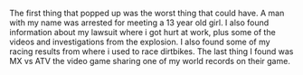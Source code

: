 The first thing that popped up was the worst thing that could have. A man with my name was arrested for meeting a 13 year old girl. I also found information about my lawsuit where i got hurt at work, plus some of
the videos and investigations from the explosion. I also found some of my racing results from where i used to race dirtbikes. The last thing I found was MX vs ATV the video game sharing one of my world records on
their game. 
